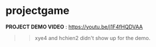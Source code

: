 # projectgame

**PROJECT DEMO VIDEO** : https://youtu.be/j1F4fHQDVAA

 >> xye4 and hchien2 didn't show up for the demo.
 

